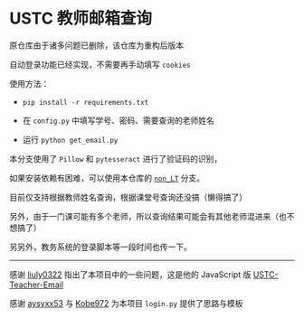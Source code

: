 # USTC 教师邮箱查询

原仓库由于诸多问题已删除，该仓库为重构后版本

自动登录功能已经实现，不需要再手动填写 `cookies` 

使用方法：

- `pip install -r requirements.txt`

- 在 `config.py` 中填写学号、密码、需要查询的老师姓名
- 运行 `python get_email.py` 

本分支使用了 `Pillow` 和 `pytesseract` 进行了验证码的识别，

如果安装依赖有困难，可以使用本仓库的 [`non_LT`](https://github.com/txtxj/USTC-Teacher-Email/tree/non_LT) 分支。

目前仅支持根据教师姓名查询，根据课堂号查询还没搞（懒得搞了）

另外，由于一门课可能有多个老师，所以查询结果可能会有其他老师混进来（也不想搞了）

另另外，教务系统的登录脚本等一段时间也传一下。

---

感谢 [liuly0322](https://github.com/liuly0322) 指出了本项目中的一些问题，这是他的 JavaScript 版 [USTC-Teacher-Email](https://github.com/liuly0322/USTC-Teacher-Email)

感谢 [aysyxx53](https://github.com/aysyxx53) 与 [Kobe972](https://github.com/Kobe972) 为本项目 `login.py` 提供了思路与模板

